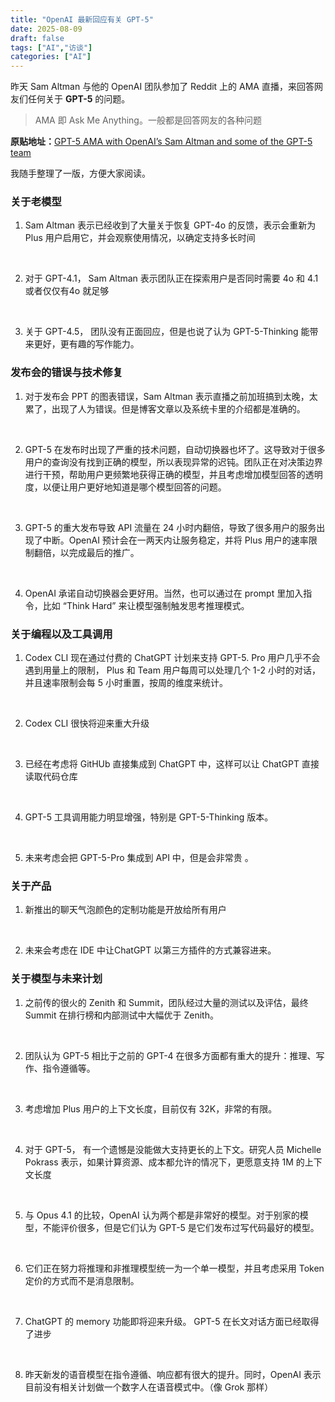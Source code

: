 ```yaml
---
title: "OpenAI 最新回应有关 GPT-5"
date: 2025-08-09
draft: false
tags: ["AI","访谈"]
categories: ["AI"]
---
```


昨天 Sam Altman 与他的 OpenAI 团队参加了 Reddit 上的 AMA 直播，来回答网友们任何关于 **GPT-5** 的问题。 

> AMA 即 Ask Me Anything。一般都是回答网友的各种问题

**原贴地址：**[GPT-5 AMA with OpenAI’s Sam Altman and some of the GPT-5 team](https://www.reddit.com/r/ChatGPT/comments/1mkae1l/gpt5_ama_with_openais_sam_altman_and_some_of_the/) 

我随手整理了一版，方便大家阅读。 

### 关于老模型 

 1. Sam Altman 表示已经收到了大量关于恢复 GPT-4o 的反馈，表示会重新为 Plus 用户启用它，并会观察使用情况，以确定支持多长时间 
 
 </br>
 
 2. 对于 GPT-4.1， Sam Altman 表示团队正在探索用户是否同时需要 4o 和 4.1 或者仅仅有4o 就足够   
 
</br> 

3. 关于 GPT-4.5， 团队没有正面回应，但是也说了认为 GPT-5-Thinking 能带来更好，更有趣的写作能力。
 
 ### 发布会的错误与技术修复 
 
 1. 对于发布会 PPT 的图表错误，Sam Altman 表示直播之前加班搞到太晚，太累了，出现了人为错误。但是博客文章以及系统卡里的介绍都是准确的。 
 
  </br>
 
 2. GPT-5 在发布时出现了严重的技术问题，自动切换器也坏了。这导致对于很多用户的查询没有找到正确的模型，所以表现异常的迟钝。团队正在对决策边界进行干预，帮助用户更频繁地获得正确的模型，并且考虑增加模型回答的透明度，以便让用户更好地知道是哪个模型回答的问题。 
 
 </br> 
 
 3. GPT-5 的重大发布导致 API 流量在 24 小时内翻倍，导致了很多用户的服务出现了中断。OpenAI 预计会在一两天内让服务稳定，并将 Plus 用户的速率限制翻倍，以完成最后的推广。 
 
 </br> 
 
 4. OpenAI 承诺自动切换器会更好用。当然，也可以通过在 prompt 里加入指令，比如 “Think Hard” 来让模型强制触发思考推理模式。 
 
 
 ### 关于编程以及工具调用
 
1. Codex CLI 现在通过付费的 ChatGPT 计划来支持 GPT-5. Pro 用户几乎不会遇到用量上的限制， Plus 和 Team 用户每周可以处理几个 1-2 小时的对话，并且速率限制会每 5 小时重置，按周的维度来统计。 

 </br> 
 
2. Codex CLI 很快将迎来重大升级  

 </br> 
 
 3. 已经在考虑将 GitHUb 直接集成到 ChatGPT 中，这样可以让 ChatGPT 直接读取代码仓库   
 
   </br> 
 
 4. GPT-5 工具调用能力明显增强，特别是 GPT-5-Thinking 版本。  
 
  </br> 
  
 5. 未来考虑会把 GPT-5-Pro 集成到 API 中，但是会非常贵 。 

 
 
 ### 关于产品  
 
 1. 新推出的聊天气泡颜色的定制功能是开放给所有用户 
 
 </br> 
 
  2. 未来会考虑在 IDE 中让ChatGPT 以第三方插件的方式兼容进来。 
  
  
  ### 关于模型与未来计划 
  
  1. 之前传的很火的 Zenith 和 Summit，团队经过大量的测试以及评估，最终 Summit 在排行榜和内部测试中大幅优于 Zenith。  
  
  </br> 
 
 2. 团队认为 GPT-5 相比于之前的 GPT-4 在很多方面都有重大的提升：推理、写作、指令遵循等。  
 
 </br> 
 
 3. 考虑增加 Plus 用户的上下文长度，目前仅有 32K，非常的有限。 
 
 </br> 
 
 4. 对于 GPT-5， 有一个遗憾是没能做大支持更长的上下文。研究人员 Michelle Pokrass 表示，如果计算资源、成本都允许的情况下，更愿意支持 1M 的上下文长度  
 
  </br> 
 
 5. 与 Opus 4.1 的比较，OpenAI 认为两个都是非常好的模型。对于别家的模型，不能评价很多，但是它们认为 GPT-5 是它们发布过写代码最好的模型。 
 
 
 </br> 
 
 6. 它们正在努力将推理和非推理模型统一为一个单一模型，并且考虑采用 Token 定价的方式而不是消息限制。 
 
 </br> 
 
 7. ChatGPT 的 memory 功能即将迎来升级。 GPT-5 在长文对话方面已经取得了进步 
 
 </br> 
 
 8. 昨天新发的语音模型在指令遵循、响应都有很大的提升。同时，OpenAI 表示目前没有相关计划做一个数字人在语音模式中。（像 Grok 那样）  
 
 
 
 
  
 
 
 
 
 
 